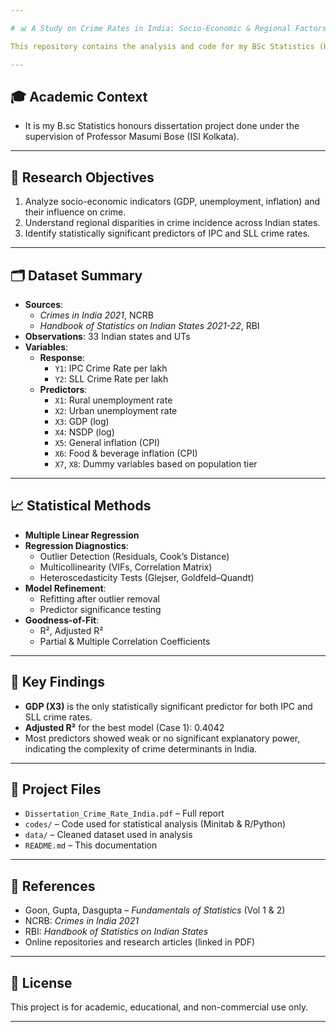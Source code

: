 ```yaml
---

# 📊 A Study on Crime Rates in India: Socio-Economic & Regional Factors

This repository contains the analysis and code for my BSc Statistics (Honours) dissertation on **crime rate variations in India**, with a focus on socio-economic and regional predictors using multiple regression models.

---
```


## 🎓 Academic Context

- It is my B.sc Statistics honours dissertation project done under the supervision of Professor Masumi Bose (ISI Kolkata).

---

## 🎯 Research Objectives

1. Analyze socio-economic indicators (GDP, unemployment, inflation) and their influence on crime.
2. Understand regional disparities in crime incidence across Indian states.
3. Identify statistically significant predictors of IPC and SLL crime rates.

---

## 🗂 Dataset Summary

- **Sources**:
  - *Crimes in India 2021*, NCRB
  - *Handbook of Statistics on Indian States 2021-22*, RBI
- **Observations**: 33 Indian states and UTs  
- **Variables**:
  - **Response**:  
    - `Y1`: IPC Crime Rate per lakh  
    - `Y2`: SLL Crime Rate per lakh  
  - **Predictors**:  
    - `X1`: Rural unemployment rate  
    - `X2`: Urban unemployment rate  
    - `X3`: GDP (log)  
    - `X4`: NSDP (log)  
    - `X5`: General inflation (CPI)  
    - `X6`: Food & beverage inflation (CPI)  
    - `X7`, `X8`: Dummy variables based on population tier  

---

## 📈 Statistical Methods

- **Multiple Linear Regression**
- **Regression Diagnostics**:
  - Outlier Detection (Residuals, Cook’s Distance)
  - Multicollinearity (VIFs, Correlation Matrix)
  - Heteroscedasticity Tests (Glejser, Goldfeld–Quandt)
- **Model Refinement**:
  - Refitting after outlier removal
  - Predictor significance testing
- **Goodness-of-Fit**:
  - R², Adjusted R²
  - Partial & Multiple Correlation Coefficients

---

## 📌 Key Findings

- **GDP (X3)** is the only statistically significant predictor for both IPC and SLL crime rates.
- **Adjusted R²** for the best model (Case 1): 0.4042  
- Most predictors showed weak or no significant explanatory power, indicating the complexity of crime determinants in India.

---

## 📁 Project Files

- `Dissertation_Crime_Rate_India.pdf` – Full report  
- `codes/` – Code used for statistical analysis (Minitab & R/Python)  
- `data/` – Cleaned dataset used in analysis  
- `README.md` – This documentation  

---

## 🔗 References

- Goon, Gupta, Dasgupta – *Fundamentals of Statistics* (Vol 1 & 2)  
- NCRB: *Crimes in India 2021*  
- RBI: *Handbook of Statistics on Indian States*  
- Online repositories and research articles (linked in PDF)

---

## 📜 License

This project is for academic, educational, and non-commercial use only.

---

